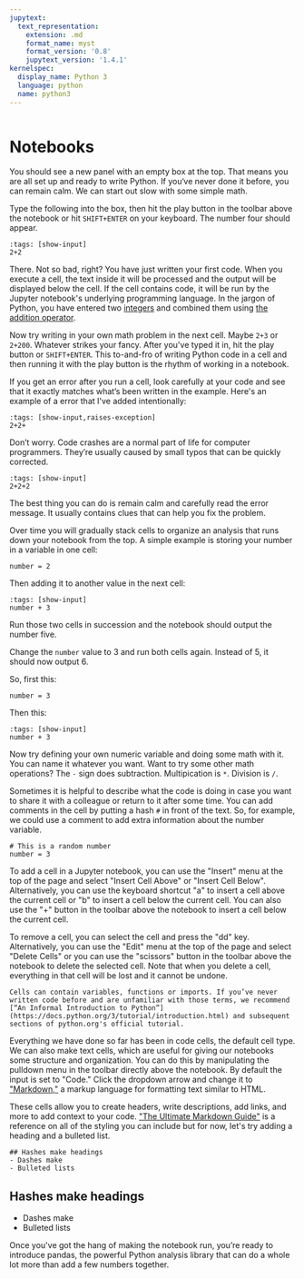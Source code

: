 ```yaml
---
jupytext:
  text_representation:
    extension: .md
    format_name: myst
    format_version: '0.8'
    jupytext_version: '1.4.1'
kernelspec:
  display_name: Python 3
  language: python
  name: python3
---
```


```{include} ./_templates/nav.html
```

# Notebooks

You should see a new panel with an empty box at the top. That means you are all set up and ready to write Python. If you‘ve never done it before, you can remain calm. We can start out slow with some simple math.

Type the following into the box, then hit the play button in the toolbar above the notebook or hit `SHIFT+ENTER` on your keyboard. The number four should appear.

```{code-cell}
:tags: [show-input]
2+2
```

There. Not so bad, right? You have just written your first code. When you execute a cell, the text inside it will be processed and the output will be displayed below the cell. If the cell contains code, it will be run by the Jupyter notebook's underlying programming language. In the jargon of Python, you have entered two [integers](https://docs.python.org/3/library/functions.html#int) and combined them using [the addition operator](https://docs.python.org/3/library/operator.html#mapping-operators-to-functions).

Now try writing in your own math problem in the next cell. Maybe `2+3` or `2+200`. Whatever strikes your fancy. After you've typed it in, hit the play button or `SHIFT+ENTER`. This to-and-fro of writing Python code in a cell and then running it with the play button is the rhythm of working in a notebook.

If you get an error after you run a cell, look carefully at your code and see that it exactly matches what’s been written in the example. Here's an example of a error that I've added intentionally:

```{code-cell}
:tags: [show-input,raises-exception]
2+2+
```

Don’t worry. Code crashes are a normal part of life for computer programmers. They’re usually caused by small typos that can be quickly corrected. 

```{code-cell}
:tags: [show-input]
2+2+2
```

The best thing you can do is remain calm and carefully read the error message. It usually contains clues that can help you fix the problem.

Over time you will gradually stack cells to organize an analysis that runs down your notebook from the top. A simple example is storing your number in a variable in one cell:

```{code-cell}
number = 2
```

Then adding it to another value in the next cell:

```{code-cell}
:tags: [show-input]
number + 3
```

Run those two cells in succession and the notebook should output the number five. 

Change the `number` value to 3 and run both cells again. Instead of 5, it should now output 6.

So, first this:

```{code-cell}
number = 3
```

Then this:

```{code-cell}
:tags: [show-input]
number + 3
```

Now try defining your own numeric variable and doing some math with it. You can name it whatever you want. Want to try some other math operations? The `-` sign does subtraction. Multipication is `*`. Division is `/`.

Sometimes it is helpful to describe what the code is doing in case you want to share it with a colleague or return to it after some time. You can add comments in the cell by putting a hash `#` in front of the text. So, for example, we could use a comment to add extra information about the number variable.

```{code-cell}
# This is a random number
number = 3
```

To add a cell in a Jupyter notebook, you can use the "Insert" menu at the top of the page and select "Insert Cell Above" or "Insert Cell Below". Alternatively, you can use the keyboard shortcut "a" to insert a cell above the current cell or "b" to insert a cell below the current cell. You can also use the "+" button in the toolbar above the notebook to insert a cell below the current cell.

To remove a cell, you can select the cell and press the "dd" key. Alternatively, you can use the "Edit" menu at the top of the page and select "Delete Cells" or you can use the "scissors" button in the toolbar above the notebook to delete the selected cell. Note that when you delete a cell, everything in that cell will be lost and it cannot be undone.

```{note}
Cells can contain variables, functions or imports. If you’ve never written code before and are unfamiliar with those terms, we recommend [“An Informal Introduction to Python”](https://docs.python.org/3/tutorial/introduction.html) and subsequent sections of python.org's official tutorial.
```

Everything we have done so far has been in code cells, the default cell type. We can also make text cells, which are useful for giving our notebooks some structure and organization. You can do this by manipulating the pulldown menu in the toolbar directly above the notebook. By default the input is set to "Code." Click the dropdown arrow and change it to ["Markdown,"](https://en.wikipedia.org/wiki/Markdown) a markup language for formatting text similar to HTML.  

These cells allow you to create headers, write descriptions, add links, and more to add context to your code. ["The Ultimate Markdown Guide"](https://medium.com/analytics-vidhya/the-ultimate-markdown-guide-for-jupyter-notebook-d5e5abf728fd) is a reference on all of the styling you can include but for now, let's try adding a heading and a bulleted list.

```none
## Hashes make headings
- Dashes make
- Bulleted lists
```

## Hashes make headings

- Dashes make
- Bulleted lists

Once you've got the hang of making the notebook run, you’re ready to introduce pandas, the powerful Python analysis library that can do a whole lot more than add a few numbers together.
